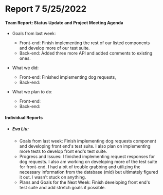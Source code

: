 # **Report 7 5/25/2022**

#### Team Report: Status Update and Project Meeting Agenda
- Goals from last week:
    - Front-end: Finish implementing the rest of our listed components and develop more of our test suite.
    - Back-end: Added three more API and added comments to existing ones.

- What we did:
    - Front-end: Finished implementing dog requests, 
    - Back-end: 

- What we plan to do:
    - Front-end: 
    - Back-end: 

#### Individual Reports

- ##### Eva Liu:
  - Goals from last week: Finish implementing dog requests component and developing front end's
    test suite. I also plan on implementing more tests to develop front end's test suite.
  - Progress and Issues: I finished implementing request responses for dog requests. I also am working on
    developing more of the test suite for front-end. I had a bit of trouble grabbing and utilizing the 
    necessary information from the database (mid) but ultimately figured it out. I wasn't stuck on anything.
  - Plans and Goals for the Next Week: Finish developing front end's test suite and add stretch goals if
    possible.